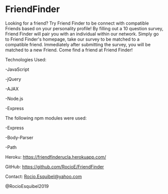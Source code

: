 # FriendFinder
Looking for a friend? Try Friend Finder to be connect with compatible Friends based on your personality profile! By filling out a 10 question survey, Friend Finder will pair you with an individual within our network. Simply go to Friend Finder's homepage, take our survey to be matched to a compatible friend. Immediately after submitting the survey, you will be matched to a new Friend. 
Come find a friend at Friend Finder!

Technologies Used:

-JavaScript

-jQuery

-AJAX

-Node.js

-Express

The following npm modules were used:

-Express

-Body-Parser

-Path

Heroku:  https://friendfinderucla.herokuapp.com/

GitHub:  https://github.com/RocioE/FriendFinder
  
Contact: Rocio.Esquibel@yahoo.com

@RocioEsquibel2019

